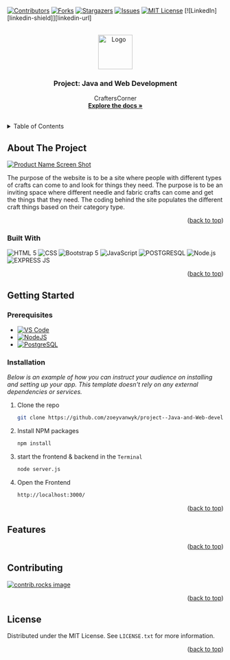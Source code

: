 <a id="readme-top"></a>

[![Contributors][contributors-shield]][contributors-url]
[![Forks][forks-shield]][forks-url]
[![Stargazers][stars-shield]][stars-url]
[![Issues][issues-shield]][issues-url]
[![MIT License][license-shield]][license-url]
[![LinkedIn][linkedin-shield]][linkedin-url]



<!-- PROJECT LOGO -->
<br />
<div align="center">
  <a href="https://github.com/othneildrew/Best-README-Template">
    <img src="images/logo.png" alt="Logo" width="80" height="80">
  </a>

  <h3 align="center">Project: Java and Web Development</h3>

  <p align="center">
    CraftersCorner
    <br />
    <a href="https://github.com/zoeyvanwyk/project--Java-and-Web-development/tree/main"><strong>Explore the docs »</strong></a>
    <br />
    <br />
    <!-- <a href="https://github.com/othneildrew/Best-README-Template">View Demo</a> -->
  </p>
</div>



<!-- TABLE OF CONTENTS -->
<details>
  <summary>Table of Contents</summary>
  <ol>
    <li>
      <a href="#about-the-project">About The Project</a>
      <ul>
        <li><a href="#built-with">Built With</a></li>
      </ul>
    </li>
    <li>
      <a href="#getting-started">Getting Started</a>
      <ul>
        <li><a href="#prerequisites">Prerequisites</a></li>
        <li><a href="#installation">Installation</a></li>
      </ul>
    </li>
    <li><a href="#features">Features</a></li>
    <li><a href="#contributing">Contributing</a></li>
    <li><a href="#license">License</a></li>
  </ol>
</details>



<!-- ABOUT THE PROJECT -->
## About The Project

[![Product Name Screen Shot][product-screenshot]](https://example.com)

The purpose of the website is to be a site where people with different types of crafts can come to and look for things they need. The purpose is to be an inviting space where different needle and fabric crafts can come and  get the things that they need. The coding behind the site populates the different craft things based on their category type.

<p align="right">(<a href="#readme-top">back to top</a>)</p>



### Built With

![HTML 5](https://img.shields.io/badge/HTML5-E34F26?style=for-the-badge&logo=html5&logoColor=white)
![CSS](https://img.shields.io/badge/CSS3-1572B6?style=for-the-badge&logo=css3&logoColor=white)
![Bootstrap 5](https://img.shields.io/badge/Bootstrap-563D7C?style=for-the-badge&logo=bootstrap&logoColor=white)
![JavaScript](https://img.shields.io/badge/JavaScript-323330?style=for-the-badge&logo=javascript&logoColor=F7DF1E)
![POSTGRESQL](https://img.shields.io/badge/PostgreSQL-316192?style=for-the-badge&logo=postgresql&logoColor=white)
![Node.js](https://img.shields.io/badge/Node%20js-339933?style=for-the-badge&logo=nodedotjs&logoColor=white)
![EXPRESS JS](https://img.shields.io/badge/Express%20js-000000?style=for-the-badge&logo=express&logoColor=white)


<p align="right">(<a href="#readme-top">back to top</a>)</p>



<!-- GETTING STARTED -->
## Getting Started

### Prerequisites

- [![VS Code](https://img.shields.io/badge/Visual_Studio_Code-0078D4?style=for-the-badge&logo=visual%20studio%20code&logoColor=white)](https://code.visualstudio.com/)
- [![NodeJS](https://img.shields.io/badge/Node%20js-339933?style=for-the-badge&logo=nodedotjs&logoColor=white)](https://nodejs.org/en/download/prebuilt-installer/current)
- [![PostgreSQL](https://img.shields.io/badge/PostgreSQL-316192?style=for-the-badge&logo=postgresql&logoColor=white)](https://www.pgadmin.org/download/pgadmin-4-windows/)

### Installation

_Below is an example of how you can instruct your audience on installing and setting up your app. This template doesn't rely on any external dependencies or services._


1. Clone the repo
   ```sh
   git clone https://github.com/zoeyvanwyk/project--Java-and-Web-development.git
   ```
2. Install NPM packages
   ```sh
   npm install
   ```
3. start the frontend & backend in the `Terminal`
   ```sh
   node server.js
   ```
4. Open the Frontend  
   ```sh
   http://localhost:3000/
   ```

<p align="right">(<a href="#readme-top">back to top</a>)</p>



<!-- USAGE EXAMPLES -->
## Features





<p align="right">(<a href="#readme-top">back to top</a>)</p>



<!-- CONTRIBUTING -->
## Contributing


<a href="https://github.com/zoeyvanwyk/project--Java-and-Web-development/graphs/contributors">
  <img src="https://contrib.rocks/image?repo=zoeyvanwyk/project--Java-and-Web-development" alt="contrib.rocks image" />
</a>

<p align="right">(<a href="#readme-top">back to top</a>)</p>



<!-- LICENSE -->
## License

Distributed under the MIT License. See `LICENSE.txt` for more information.

<p align="right">(<a href="#readme-top">back to top</a>)</p>








<!-- MARKDOWN LINKS & IMAGES -->
[contributors-shield]: https://img.shields.io/github/contributors/zoeyvanwyk/project--Java-and-Web-development.svg?style=for-the-badge
[contributors-url]: https://github.com/zoeyvanwyk/project--Java-and-Web-development/graphs/contributors
[forks-shield]: https://img.shields.io/github/forks/zoeyvanwyk/project--Java-and-Web-development.svg?style=for-the-badge
[forks-url]: https://github.com/zoeyvanwyk/project--Java-and-Web-development/network/members
[stars-shield]: https://img.shields.io/github/stars/zoeyvanwyk/project--Java-and-Web-development.svg?style=for-the-badge
[stars-url]: https://github.com/zoeyvanwyk/project--Java-and-Web-development/stargazers
[issues-shield]: https://img.shields.io/github/issues/zoeyvanwyk/project--Java-and-Web-development.svg?style=for-the-badge
[issues-url]: https://github.com/zoeyvanwyk/project--Java-and-Web-development/issues
[license-shield]: https://img.shields.io/github/license/zoeyvanwyk/project--Java-and-Web-development.svg?style=for-the-badge
[license-url]: https://github.com/zoeyvanwyk/project--Java-and-Web-development/blob/master/LICENSE.txt
[product-screenshot]: images/screenshot.png